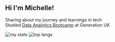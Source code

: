 ## Hi I'm Michelle!

Sharing about my journey and learnings in tech<br/>
Studied [Data Analytics Bootcamp](https://uk.generation.org/programs/data-analytics/) at Generation UK <br/>

<img alt="my stats" src="https://github-readme-stats.vercel.app/api?username=MichellePuiKa&show_icons=true"/>

<img alt="top langs" src="https://github-readme-stats.vercel.app/api/top-langs/?username=MichellePuiKa&layout=compact"/>
